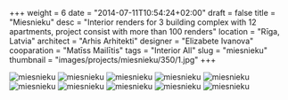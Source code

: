 +++
weight = 6
date = "2014-07-11T10:54:24+02:00"
draft = false
title = "Miesnieku"
desc = "Interior renders for 3 building complex with 12 apartments, project consist with more than 100 renders"
location = "Rīga, Latvia"
architect = "Arhis Arhitekti"
designer = "Elizabete Ivanova"
cooparation = "Matīss Mailītis"
tags    = "Interior All"
slug = "miesnieku"
thumbnail = "images/projects/miesnieku/350/1.jpg"
+++


<img alt="miesnieku"  data-sizes="auto" data-src="../../images/projects/miesnieku/1100/1.jpg" data-srcset="../../images/projects/miesnieku/350/1.jpg 350w, ../../images/projects/miesnieku/700/1.jpg 700w, ../../images/projects/miesnieku/1100/1.jpg 1100w" class="lazyload" />

<img alt="miesnieku"  data-sizes="auto" data-src="../../images/projects/miesnieku/1100/6.jpg" data-srcset="../../images/projects/miesnieku/350/2.jpg 350w, ../../images/projects/miesnieku/700/2.jpg 700w, ../../images/projects/miesnieku/1100/2.jpg 1100w" class="lazyload" />

<img alt="miesnieku"  data-sizes="auto" data-src="../../images/projects/miesnieku/1100/3.jpg" data-srcset="../../images/projects/miesnieku/350/3.jpg 350w, ../../images/projects/miesnieku/700/3.jpg 700w, ../../images/projects/miesnieku/1100/3.jpg 1100w" class="lazyload" />

<img alt="miesnieku"  data-sizes="auto" data-src="../../images/projects/miesnieku/1100/4.jpg" data-srcset="../../images/projects/miesnieku/350/4.jpg 350w, ../../images/projects/miesnieku/700/4.jpg 700w, ../../images/projects/miesnieku/1100/4.jpg 1100w" class="lazyload" />

<img alt="miesnieku"  data-sizes="auto" data-src="../../images/projects/miesnieku/1100/5.jpg" data-srcset="../../images/projects/miesnieku/350/5.jpg 350w, ../../images/projects/miesnieku/700/5.jpg 700w, ../../images/projects/miesnieku/1100/5.jpg 1100w" class="lazyload" />

<img alt="miesnieku"  data-sizes="auto" data-src="../../images/projects/miesnieku/1100/6.jpg" data-srcset="../../images/projects/miesnieku/350/6.jpg 350w, ../../images/projects/miesnieku/700/6.jpg 700w, ../../images/projects/miesnieku/1100/6.jpg 1100w" class="lazyload" />

<img alt="miesnieku"  data-sizes="auto" data-src="../../images/projects/miesnieku/1100/7.jpg" data-srcset="../../images/projects/miesnieku/350/7.jpg 350w, ../../images/projects/miesnieku/700/7.jpg 700w, ../../images/projects/miesnieku/1100/7.jpg 1100w" class="lazyload" />

<img alt="miesnieku"  data-sizes="auto" data-src="../../images/projects/miesnieku/1100/8.jpg" data-srcset="../../images/projects/miesnieku/350/8.jpg 350w, ../../images/projects/miesnieku/700/8.jpg 700w, ../../images/projects/miesnieku/1100/8.jpg 1100w" class="lazyload" />

<img alt="miesnieku"  data-sizes="auto" data-src="../../images/projects/miesnieku/1100/9.jpg" data-srcset="../../images/projects/miesnieku/350/9.jpg 350w, ../../images/projects/miesnieku/700/9.jpg 700w, ../../images/projects/miesnieku/1100/9.jpg 1100w" class="lazyload" />

<img alt="miesnieku"  data-sizes="auto" data-src="../../images/projects/miesnieku/1100/10.jpg" data-srcset="../../images/projects/miesnieku/350/10.jpg 350w, ../../images/projects/miesnieku/700/10.jpg 700w, ../../images/projects/miesnieku/1100/10.jpg 1100w" class="lazyload" />
